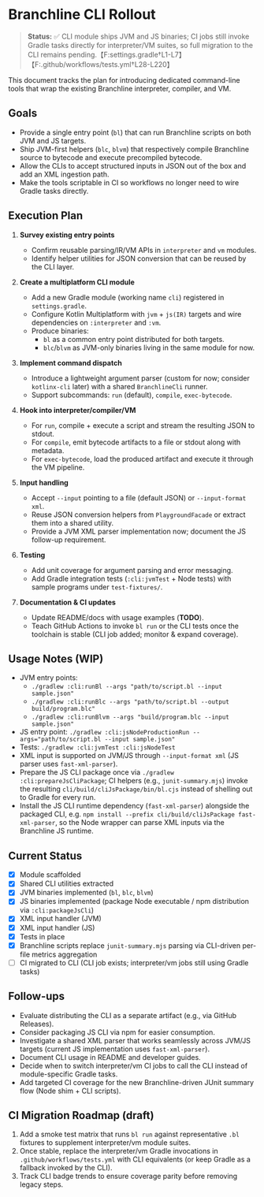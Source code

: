 # Branchline CLI Rollout

> **Status:** ✅ CLI module ships JVM and JS binaries; CI jobs still invoke Gradle tasks directly for interpreter/VM suites, so full migration to the CLI remains pending.【F:settings.gradle†L1-L7】【F:.github/workflows/tests.yml†L28-L220】

This document tracks the plan for introducing dedicated command-line tools that wrap the existing Branchline interpreter, compiler, and VM.

## Goals
- Provide a single entry point (`bl`) that can run Branchline scripts on both JVM and JS targets.
- Ship JVM-first helpers (`blc`, `blvm`) that respectively compile Branchline source to bytecode and execute precompiled bytecode.
- Allow the CLIs to accept structured inputs in JSON out of the box and add an XML ingestion path.
- Make the tools scriptable in CI so workflows no longer need to wire Gradle tasks directly.

## Execution Plan

1. **Survey existing entry points**
   - Confirm reusable parsing/IR/VM APIs in `interpreter` and `vm` modules.
   - Identify helper utilities for JSON conversion that can be reused by the CLI layer.

2. **Create a multiplatform CLI module**
   - Add a new Gradle module (working name `cli`) registered in `settings.gradle`.
   - Configure Kotlin Multiplatform with `jvm` + `js(IR)` targets and wire dependencies on `:interpreter` and `:vm`.
   - Produce binaries:
     - `bl` as a common entry point distributed for both targets.
     - `blc`/`blvm` as JVM-only binaries living in the same module for now.

3. **Implement command dispatch**
   - Introduce a lightweight argument parser (custom for now; consider `kotlinx-cli` later) with a shared `BranchlineCli` runner.
   - Support subcommands: `run` (default), `compile`, `exec-bytecode`.

4. **Hook into interpreter/compiler/VM**
   - For `run`, compile + execute a script and stream the resulting JSON to stdout.
   - For `compile`, emit bytecode artifacts to a file or stdout along with metadata.
   - For `exec-bytecode`, load the produced artifact and execute it through the VM pipeline.

5. **Input handling**
   - Accept `--input` pointing to a file (default JSON) or `--input-format xml`.
   - Reuse JSON conversion helpers from `PlaygroundFacade` or extract them into a shared utility.
   - Provide a JVM XML parser implementation now; document the JS follow-up requirement.

6. **Testing**
   - Add unit coverage for argument parsing and error messaging.
   - Add Gradle integration tests (`:cli:jvmTest` + Node tests) with sample programs under `test-fixtures/`.

7. **Documentation & CI updates**
   - Update README/docs with usage examples (**TODO**).
   - Teach GitHub Actions to invoke `bl run` or the CLI tests once the toolchain is stable (CLI job added; monitor & expand coverage).

## Usage Notes (WIP)

- JVM entry points:
  - `./gradlew :cli:runBl --args "path/to/script.bl --input sample.json"`
  - `./gradlew :cli:runBlc --args "path/to/script.bl --output build/program.blc"`
  - `./gradlew :cli:runBlvm --args "build/program.blc --input sample.json"`
- JS entry point: `./gradlew :cli:jsNodeProductionRun --args="path/to/script.bl --input sample.json"`
- Tests: `./gradlew :cli:jvmTest :cli:jsNodeTest`
- XML input is supported on JVM/JS through `--input-format xml` (JS parser uses `fast-xml-parser`).
- Prepare the JS CLI package once via `./gradlew :cli:prepareJsCliPackage`; CI helpers (e.g., `junit-summary.mjs`) invoke the resulting `cli/build/cliJsPackage/bin/bl.cjs` instead of shelling out to Gradle for every run.
- Install the JS CLI runtime dependency (`fast-xml-parser`) alongside the packaged CLI, e.g. `npm install --prefix cli/build/cliJsPackage fast-xml-parser`, so the Node wrapper can parse XML inputs via the Branchline JS runtime.

## Current Status

- [x] Module scaffolded
- [x] Shared CLI utilities extracted
- [x] JVM binaries implemented (`bl`, `blc`, `blvm`)
- [x] JS binaries implemented (package Node executable / npm distribution via `:cli:packageJsCli`)
- [x] XML input handler (JVM)
- [x] XML input handler (JS)
- [x] Tests in place
- [x] Branchline scripts replace `junit-summary.mjs` parsing via CLI-driven per-file metrics aggregation
- [ ] CI migrated to CLI (CLI job exists; interpreter/vm jobs still using Gradle tasks)

## Follow-ups

- Evaluate distributing the CLI as a separate artifact (e.g., via GitHub Releases).
- Consider packaging JS CLI via npm for easier consumption.
- Investigate a shared XML parser that works seamlessly across JVM/JS targets (current JS implementation uses `fast-xml-parser`).
- Document CLI usage in README and developer guides.
- Decide when to switch interpreter/vm CI jobs to call the CLI instead of module-specific Gradle tasks.
- Add targeted CI coverage for the new Branchline-driven JUnit summary flow (Node shim + CLI scripts).

## CI Migration Roadmap (draft)

1. Add a smoke test matrix that runs `bl run` against representative `.bl` fixtures to supplement interpreter/vm module suites.
2. Once stable, replace the interpreter/vm Gradle invocations in `.github/workflows/tests.yml` with CLI equivalents (or keep Gradle as a fallback invoked by the CLI).
3. Track CLI badge trends to ensure coverage parity before removing legacy steps.
